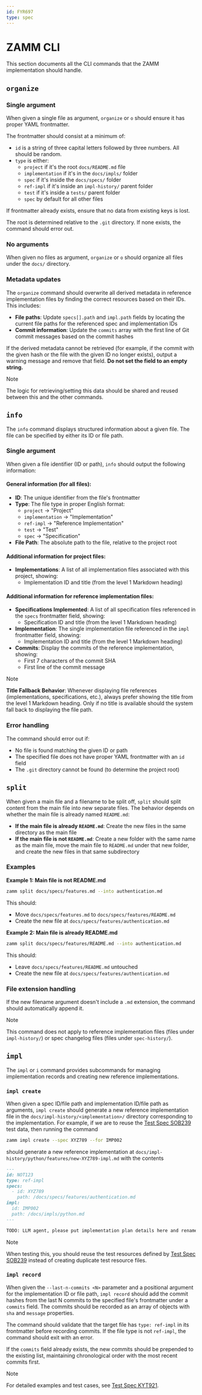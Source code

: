 ```yaml
---
id: FYR697
type: spec
---
```


# ZAMM CLI

This section documents all the CLI commands that the ZAMM implementation should handle.

## `organize`

### Single argument

When given a single file as argument, `organize` or `o` should ensure it has proper YAML frontmatter.

The frontmatter should consist at a minimum of:

- `id` is a string of three capital letters followed by three numbers. All should be random.
- `type` is either:
  - `project` if it's the root `docs/README.md` file
  - `implementation` if it's in the `docs/impls/` folder
  - `spec` if it's inside the `docs/specs/` folder
  - `ref-impl` if it's inside an `impl-history/` parent folder
  - `test` if it's inside a `tests/` parent folder
  - `spec` by default for all other files

If frontmatter already exists, ensure that no data from existing keys is lost.

The root is determined relative to the `.git` directory. If none exists, the command should error out.

### No arguments

When given no files as argument, `organize` or `o` should organize all files under the `docs/` directory.

### Metadata updates

The `organize` command should overwrite all derived metadata in reference implementation files by finding the correct resources based on their IDs. This includes:

- **File paths**: Update `specs[].path` and `impl.path` fields by locating the current file paths for the referenced spec and implementation IDs
- **Commit information**: Update the `commits` array with the first line of Git commit messages based on the commit hashes

If the derived metadata cannot be retrieved (for example, if the commit with the given hash or the file with the given ID no longer exists), output a warning message and remove that field. **Do not set the field to an empty string.**

> [!NOTE]
> The logic for retrieving/setting this data should be shared and reused between this and the other commands.

## `info`

The `info` command displays structured information about a given file. The file can be specified by either its ID or file path.

### Single argument

When given a file identifier (ID or path), `info` should output the following information:

#### General information (for all files):

- **ID**: The unique identifier from the file's frontmatter
- **Type**: The file type in proper English format:
  - `project` → "Project"
  - `implementation` → "Implementation"
  - `ref-impl` → "Reference Implementation"
  - `test` → "Test"
  - `spec` → "Specification"
- **File Path**: The absolute path to the file, relative to the project root

#### Additional information for project files:

- **Implementations**: A list of all implementation files associated with this project, showing:
  - Implementation ID and title (from the level 1 Markdown heading)

#### Additional information for reference implementation files:

- **Specifications Implemented**: A list of all specification files referenced in the `specs` frontmatter field, showing:
  - Specification ID and title (from the level 1 Markdown heading)
- **Implementation**: The single implementation file referenced in the `impl` frontmatter field, showing:
  - Implementation ID and title (from the level 1 Markdown heading)
- **Commits**: Display the commits of the reference implementation, showing:
  - First 7 characters of the commit SHA
  - First line of the commit message

> [!NOTE]
> **Title Fallback Behavior**: Whenever displaying file references (implementations, specifications, etc.), always prefer showing the title from the level 1 Markdown heading. Only if no title is available should the system fall back to displaying the file path.

### Error handling

The command should error out if:

- No file is found matching the given ID or path
- The specified file does not have proper YAML frontmatter with an `id` field
- The `.git` directory cannot be found (to determine the project root)

## `split`

When given a main file and a filename to be split off, `split` should split content from the main file into new separate files. The behavior depends on whether the main file is already named `README.md`:

- **If the main file is already `README.md`**: Create the new files in the same directory as the main file
- **If the main file is not `README.md`**: Create a new folder with the same name as the main file, move the main file to `README.md` under that new folder, and create the new files in that same subdirectory

### Examples

**Example 1: Main file is not README.md**

```bash
zamm split docs/specs/features.md --into authentication.md
```

This should:

- Move `docs/specs/features.md` to `docs/specs/features/README.md`
- Create the new file at `docs/specs/features/authentication.md`

**Example 2: Main file is already README.md**

```bash
zamm split docs/specs/features/README.md --into authentication.md
```

This should:

- Leave `docs/specs/features/README.md` untouched
- Create the new file at `docs/specs/features/authentication.md`

### File extension handling

If the new filename argument doesn't include a `.md` extension, the command should automatically append it.

> [!NOTE]
> This command does not apply to reference implementation files (files under `impl-history/`) or spec changelog files (files under `spec-history/`).

## `impl`

The `impl` or `i` command provides subcommands for managing implementation records and creating new reference implementations.

### `impl create`

When given a spec ID/file path and implementation ID/file path as arguments, `impl create` should generate a new reference implementation file in the `docs/impl-history/<implementation>/` directory corresponding to the implementation. For example, if we are to reuse the [Test Spec SOB239](./tests/info-command.md) test data, then running the command

```bash
zamm impl create --spec XYZ789 --for IMP002
```

should generate a new reference implementation at `docs/impl-history/python/features/new-XYZ789-impl.md` with the contents

```md
---
id: NOT123
type: ref-impl
specs:
  - id: XYZ789
    path: /docs/specs/features/authentication.md
impl:
  id: IMP002
  path: /docs/impls/python.md
---

TODO: LLM agent, please put implementation plan details here and rename this file as appropriate.
```

> [!NOTE]
> When testing this, you should reuse the test resources defined by [Test Spec SOB239](./tests/info-command.md) instead of creating duplicate test resource files.

### `impl record`

When given the `--last-n-commits <N>` parameter and a positional argument for the implementation ID or file path, `impl record` should add the commit hashes from the last N commits to the specified file's frontmatter under a `commits` field. The commits should be recorded as an array of objects with `sha` and `message` properties.

The command should validate that the target file has `type: ref-impl` in its frontmatter before recording commits. If the file type is not `ref-impl`, the command should exit with an error.

If the `commits` field already exists, the new commits should be prepended to the existing list, maintaining chronological order with the most recent commits first.

> [!NOTE]
> For detailed examples and test cases, see [Test Spec KYT921](./tests/implement-command.md).

